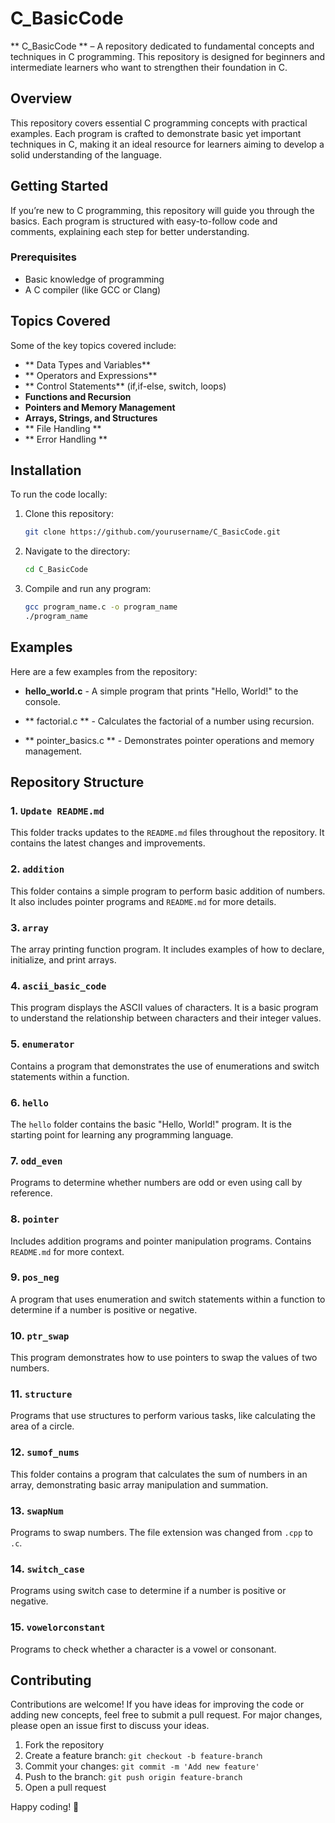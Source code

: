 # C_BasicCode

 ** C_BasicCode ** – 
A repository dedicated to fundamental concepts and techniques in C programming. 
This repository is designed for beginners and intermediate learners who want to strengthen their foundation in C.

## Overview

This repository covers essential C programming concepts with practical examples. Each program is crafted to demonstrate basic yet important techniques in C, making it an ideal resource for learners aiming to develop a solid understanding of the language.

## Getting Started

If you’re new to C programming, this repository will guide you through the basics. Each program is structured with easy-to-follow code and comments, explaining each step for better understanding.

### Prerequisites

- Basic knowledge of programming
- A C compiler (like GCC or Clang)

## Topics Covered

Some of the key topics covered include:

- ** Data Types and Variables**
- ** Operators and Expressions**
- ** Control Statements** (if,if-else, switch, loops)
- **Functions and Recursion**
- **Pointers and Memory Management**
- **Arrays, Strings, and Structures**
- ** File Handling **
- ** Error Handling **

## Installation

To run the code locally:

1. Clone this repository:
    ```bash
    git clone https://github.com/yourusername/C_BasicCode.git
    ```

2. Navigate to the directory:
    ```bash
    cd C_BasicCode
    ```

3. Compile and run any program:
    ```bash
    gcc program_name.c -o program_name
    ./program_name

    ```

## Examples

Here are a few examples from the repository:

- **hello_world.c** -
 A simple program that prints "Hello, World!" to the console.

- ** factorial.c ** - 
Calculates the factorial of a number using recursion.

- ** pointer_basics.c ** - 
Demonstrates pointer operations and memory management.

## Repository Structure

### 1. `Update README.md`
This folder tracks updates to the `README.md` files throughout the repository. It contains the latest changes and improvements.

### 2. `addition`
This folder contains a simple program to perform basic addition of numbers. It also includes pointer programs and `README.md` for more details.

### 3. `array`
The array printing function program. It includes examples of how to declare, initialize, and print arrays.

### 4. `ascii_basic_code`
This program displays the ASCII values of characters. It is a basic program to understand the relationship between characters and their integer values.

### 5. `enumerator`
Contains a program that demonstrates the use of enumerations and switch statements within a function.

### 6. `hello`
The `hello` folder contains the basic "Hello, World!" program. It is the starting point for learning any programming language.

### 7. `odd_even`
Programs to determine whether numbers are odd or even using call by reference.

### 8. `pointer`
Includes addition programs and pointer manipulation programs. Contains `README.md` for more context.

### 9. `pos_neg`
A program that uses enumeration and switch statements within a function to determine if a number is positive or negative.

### 10. `ptr_swap`
This program demonstrates how to use pointers to swap the values of two numbers.

### 11. `structure`
Programs that use structures to perform various tasks, like calculating the area of a circle.

### 12. `sumof_nums`
This folder contains a program that calculates the sum of numbers in an array, demonstrating basic array manipulation and summation.

### 13. `swapNum`
Programs to swap numbers. The file extension was changed from `.cpp` to `.c`.

### 14. `switch_case`
Programs using switch case to determine if a number is positive or negative.

### 15. `vowelorconstant`
Programs to check whether a character is a vowel or consonant.

## Contributing

Contributions are welcome! If you have ideas for improving the code or adding new concepts, feel free to submit a pull request. For major changes, please open an issue first to discuss your ideas.

1. Fork the repository
2. Create a feature branch: `git checkout -b feature-branch`
3. Commit your changes: `git commit -m 'Add new feature'`
4. Push to the branch: `git push origin feature-branch`
5. Open a pull request

Happy coding! 🚀
